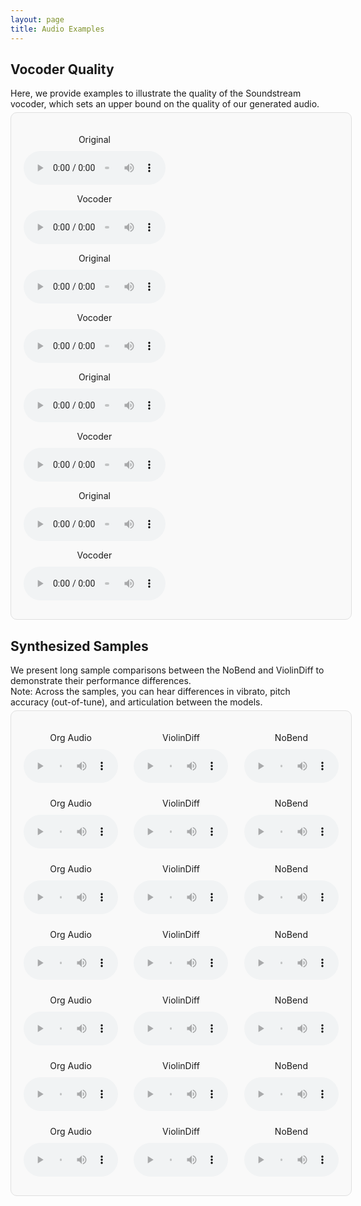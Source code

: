 ```yaml
---
layout: page
title: Audio Examples
---
```

<head>
  <style>
    .audio-comparison {
      padding: 20px;
      margin-bottom: 30px;
      border-radius: 10px;
      border: 1px solid #e0e0e0;
      background-color: #f9f9f9;
      width: 100%; /* 가로를 페이지 전체로 설정 */
      max-width: 1200px; /* 최대 너비 제한 */
      margin: 0 auto; /* 가운데 정렬 */
    }

    .audio-container {
      display: flex;
      justify-content: space-between;
      flex-wrap: wrap;
    }

    .audio-block {
      width: 45%; /* 너비를 45%로 유지 */
      text-align: center;
      margin-bottom: 10px; /* 아래 여백을 줄임 */
    }

    p {
      margin-bottom: 5px; /* 텍스트 아래 간격 줄임 */
    }

    audio {
      width: 100%;
      margin-top: 5px; /* 오디오 태그 위 간격 줄임 */
    }

    .audio-comparison-three {
      padding: 20px;
      margin-bottom: 30px;
      border-radius: 10px;
      border: 1px solid #e0e0e0;
      background-color: #f9f9f9;
      width: 100%;
      max-width: 1200px;
      margin: 0 auto;
    }

    .audio-container-three {
      display: flex;
      justify-content: space-between;
      flex-wrap: wrap;
    }

    .audio-block-three {
      width: 30%; /* 한 줄에 3개 */
      text-align: center;
      margin-bottom: 10px;
    }

    p {
      margin-bottom: 5px;
    }

    audio {
      width: 100%;
      margin-top: 5px;
    }

  </style>
</head>







<div class="page">
  <h2>Vocoder Quality</h2>
  <p> Here, we provide examples to illustrate the quality of the Soundstream vocoder, which sets an upper bound on the quality of our generated audio. </p>

  <section class="audio-comparison">
    <div class="audio-container">
      <div class="audio-block">
        <p>Original</p>
        <audio controls>
          <source src="vocoder/Kayser_Op20-36_org_7.wav">
          Your browser does not support the audio element.
        </audio>
      </div>
      <div class="audio-block">
        <p>Vocoder</p>
        <audio controls>
          <source src="vocoder/Kayser_Op20-36_vocoder_7.wav">
          Your browser does not support the audio element.
        </audio>
      </div>
    </div> <!-- Closing audio-container -->
    <div class="audio-container">
      <div class="audio-block">
        <p>Original</p>
        <audio controls>
          <source src="vocoder/Wohlfahrt_Op45-30_org_0.wav">
          Your browser does not support the audio element.
        </audio>
      </div>
      <div class="audio-block">
        <p>Vocoder</p>
        <audio controls>
          <source src="vocoder/Wohlfahrt_Op45-30_vocoder_0.wav">
          Your browser does not support the audio element.
        </audio>
      </div>
    </div> <!-- Closing audio-container -->
    <div class="audio-container">
      <div class="audio-block">
        <p>Original</p>
        <audio controls>
          <source src="vocoder/Paganini_Op01-05_org_15.wav">
          Your browser does not support the audio element.
        </audio>
      </div>
      <div class="audio-block">
        <p>Vocoder</p>
        <audio controls>
          <source src="vocoder/Paganini_Op01-05_vocoder_15.wav">
          Your browser does not support the audio element.
        </audio>
      </div>
    </div> <!-- Closing audio-container -->
    <div class="audio-container">
      <div class="audio-block">
        <p>Original</p>
        <audio controls>
          <source src="vocoder/Paganini_Op01-13_org_14.wav">
          Your browser does not support the audio element.
        </audio>
      </div>
      <div class="audio-block">
        <p>Vocoder</p>
        <audio controls>
          <source src="vocoder/Paganini_Op01-13_vocoder_14.wav">
          Your browser does not support the audio element.
        </audio>
      </div>
    </div> <!-- Closing audio-container -->
  </section> <!-- Closing section -->
</div> <!-- Closing page -->



<div class="page">
  <h2>Synthesized Samples</h2>
  <p> We present long sample comparisons between the NoBend and ViolinDiff to demonstrate their performance differences. 
  <br>Note: Across the samples, you can hear differences in vibrato, pitch accuracy (out-of-tune), and articulation between the models.
  </p>

  <section class="audio-comparison-three">
    <div class="audio-container-three">
      <div class="audio-block-three">
        <p>Org Audio</p>
        <audio controls>
          <source src="audio/Wohlfahrt_Op45-01_org_1.wav">
          Your browser does not support the audio element.
        </audio>
      </div>
      <div class="audio-block-three">
        <p>ViolinDiff</p>
        <audio controls>
          <source src="audio/Wohlfahrt_Op45-01_VD_1.wav">
          Your browser does not support the audio element.
        </audio>
      </div>
      <div class="audio-block-three">
        <p>NoBend</p>
        <audio controls>
          <source src="audio/Wohlfahrt_Op45-01_Nobend_1.wav">
          Your browser does not support the audio element.
        </audio>
      </div>
    </div> <!-- Closing audio-container-three -->
  <!-- <p>Note: You can notice a clear difference in the clarity of the vibrato, particularly towards the end of the samples.</p> -->

  <div class="audio-container-three">
    <div class="audio-block-three">
      <p>Org Audio</p>
      <audio controls>
        <source src="audio/Paganini_Op01-05_org_17.wav">
        Your browser does not support the audio element.
      </audio>
    </div>
    <div class="audio-block-three">
      <p>ViolinDiff</p>
      <audio controls>
        <source src="audio/Paganini_Op01-05_VD_17.wav">
        Your browser does not support the audio element.
      </audio>
    </div>
    <div class="audio-block-three">
      <p>NoBend</p>
      <audio controls>
        <source src="audio/Paganini_Op01-05_Nobend_17.wav">
        Your browser does not support the audio element.
      </audio>
    </div>
  </div> <!-- Closing audio-container-three -->
  <!-- <p>Note: The NoBend version has out-of-tune high notes at around 2 seconds and 2:17.</p> -->

  <div class="audio-container-three">
    <div class="audio-block-three">
      <p>Org Audio</p>
      <audio controls>
        <source src="audio/Wohlfahrt_Op45-01_org_0.wav">
        Your browser does not support the audio element.
      </audio>
    </div>
    <div class="audio-block-three">
      <p>ViolinDiff</p>
      <audio controls>
        <source src="audio/Wohlfahrt_Op45-01_VD_0.wav">
        Your browser does not support the audio element.
      </audio>
    </div>
    <div class="audio-block-three">
      <p>NoBend</p>
      <audio controls>
        <source src="audio/Wohlfahrt_Op45-01_Nobend_0.wav">
        Your browser does not support the audio element.
      </audio>
    </div>
  </div> <!-- Closing audio-container-three -->
  <!-- <p>Note: While ViolinDiff's predicted bends do not perfectly match the original audio's articulation, it still offers some control over technique. In contrast, the NoBend model lacks any control over articulation, making it unable to replicate the variations in playing style.</p> -->


  <div class="audio-container-three">
    <div class="audio-block-three">
      <p>Org Audio</p>
      <audio controls>
        <source src="audio/Paganini_Op01-13-a_org_13.wav">
        Your browser does not support the audio element.
      </audio>
    </div>
    <div class="audio-block-three">
      <p>ViolinDiff</p>
      <audio controls>
        <source src="audio/Paganini_Op01-13-a_VD_13.wav">
        Your browser does not support the audio element.
      </audio>
    </div>
    <div class="audio-block-three">
      <p>NoBend</p>
      <audio controls>
        <source src="audio/Paganini_Op01-13-a_Nobend_13.wav">
        Your browser does not support the audio element.
      </audio>
    </div>
  </div>

  <div class="audio-container-three">
    <div class="audio-block-three">
      <p>Org Audio</p>
      <audio controls>
        <source src="audio/Paganini_Op01-24_org_14.wav">
        Your browser does not support the audio element.
      </audio>
    </div>
    <div class="audio-block-three">
      <p>ViolinDiff</p>
      <audio controls>
        <source src="audio/Paganini_Op01-24_VD_14.wav">
        Your browser does not support the audio element.
      </audio>
    </div>
    <div class="audio-block-three">
      <p>NoBend</p>
      <audio controls>
        <source src="audio/Paganini_Op01-24_Nobend_14.wav">
        Your browser does not support the audio element.
      </audio>
    </div>
  </div>

  <div class="audio-container-three">
    <div class="audio-block-three">
      <p>Org Audio</p>
      <audio controls>
        <source src="audio/Wohlfahrt_Op45-30_org_0.wav">
        Your browser does not support the audio element.
      </audio>
    </div>
    <div class="audio-block-three">
      <p>ViolinDiff</p>
      <audio controls>
        <source src="audio/Wohlfahrt_Op45-30_VD_0.wav">
        Your browser does not support the audio element.
      </audio>
    </div>
    <div class="audio-block-three">
      <p>NoBend</p>
      <audio controls>
        <source src="audio/Wohlfahrt_Op45-30_Nobend_0.wav">
        Your browser does not support the audio element.
      </audio>
    </div>
  </div>

  <div class="audio-container-three">
    <div class="audio-block-three">
      <p>Org Audio</p>
      <audio controls>
        <source src="audio/Wohlfahrt_Op45-60_org_1.wav">
        Your browser does not support the audio element.
      </audio>
    </div>
    <div class="audio-block-three">
      <p>ViolinDiff</p>
      <audio controls>
        <source src="audio/Wohlfahrt_Op45-60_VD_1.wav">
        Your browser does not support the audio element.
      </audio>
    </div>
    <div class="audio-block-three">
      <p>NoBend</p>
      <audio controls>
        <source src="audio/Wohlfahrt_Op45-60_Nobend_1.wav">
        Your browser does not support the audio element.
      </audio>
    </div>
  </div>
</section>

